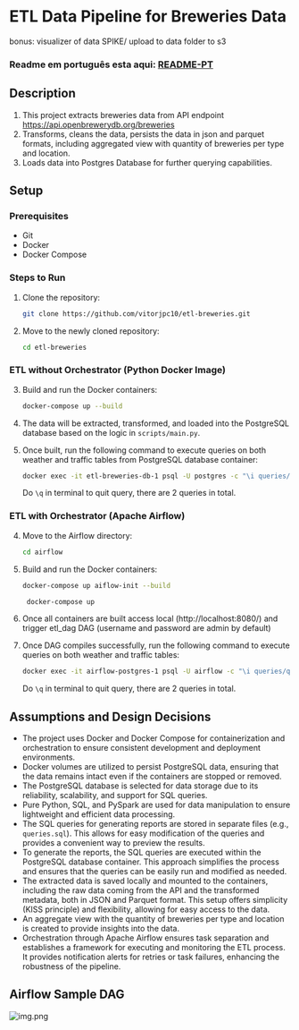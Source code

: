 # ETL Data Pipeline for Breweries Data

bonus: visualizer of data SPIKE/ upload to data folder to s3


### Readme em português esta aqui: [README-PT](README-PT.md)

## Description
 1. This project extracts breweries data from API endpoint <https://api.openbrewerydb.org/breweries>
 2. Transforms, cleans the data, persists the data in json and parquet formats, including aggregated view with  quantity of breweries per type and location.
 3. Loads data into Postgres Database for further querying capabilities. 

## Setup

### Prerequisites
- Git
- Docker
- Docker Compose

### Steps to Run

1. Clone the repository:
    ```bash
    git clone https://github.com/vitorjpc10/etl-breweries.git
    ```
2. Move to the newly cloned repository:
    ```bash
    cd etl-breweries
    ```

### ETL without Orchestrator (Python Docker Image)

3. Build and run the Docker containers:
    ```bash
    docker-compose up --build
    ```

4. The data will be extracted, transformed, and loaded into the PostgreSQL database based on the logic in `scripts/main.py`.

5. Once built, run the following command to execute queries on both weather and traffic tables from PostgreSQL database container:
    ```bash
    docker exec -it etl-breweries-db-1 psql -U postgres -c "\i queries/queries.sql"
    ```

   Do `\q` in terminal to quit query, there are 2 queries in total.

### ETL with Orchestrator (Apache Airflow)

4. Move to the Airflow directory:
    ```bash
    cd airflow
    ```

5. Build and run the Docker containers:
    ```bash
    docker-compose up aiflow-init --build
    ```
   ```bash
    docker-compose up
    ```

6. Once all containers are built access local (http://localhost:8080/) and trigger etl_dag DAG (username and password are admin by default)

7. Once DAG compiles successfully, run the following command to execute queries on both weather and traffic tables:
    ```bash
    docker exec -it airflow-postgres-1 psql -U airflow -c "\i queries/queries.sql"
    ```
   Do `\q` in terminal to quit query, there are 2 queries in total.


## Assumptions and Design Decisions
- The project uses Docker and Docker Compose for containerization and orchestration to ensure consistent development and deployment environments.
- Docker volumes are utilized to persist PostgreSQL data, ensuring that the data remains intact even if the containers are stopped or removed.
- The PostgreSQL database is selected for data storage due to its reliability, scalability, and support for SQL queries.
- Pure Python, SQL, and PySpark are used for data manipulation to ensure lightweight and efficient data processing.
- The SQL queries for generating reports are stored in separate files (e.g., `queries.sql`). This allows for easy modification of the queries and provides a convenient way to preview the results.
- To generate the reports, the SQL queries are executed within the PostgreSQL database container. This approach simplifies the process and ensures that the queries can be easily run and modified as needed.
- The extracted data is saved locally and mounted to the containers, including the raw data coming from the API and the transformed metadata, both in JSON and Parquet format. This setup offers simplicity (KISS principle) and flexibility, allowing for easy access to the data.
- An aggregate view with the quantity of breweries per type and location is created to provide insights into the data.
- Orchestration through Apache Airflow ensures task separation and establishes a framework for executing and monitoring the ETL process. It provides notification alerts for retries or task failures, enhancing the robustness of the pipeline.


## Airflow Sample DAG
![img.png](img.png)
